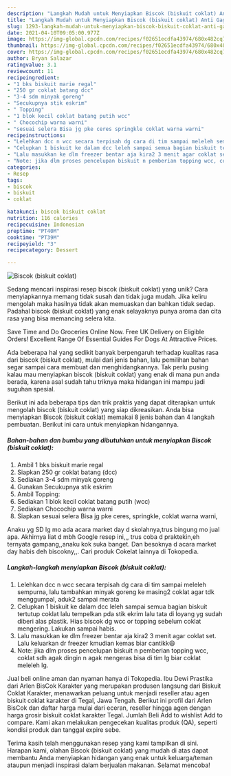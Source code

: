 ```yaml
---
description: "Langkah Mudah untuk Menyiapkan Biscok (biskuit coklat) Anti Gagal"
title: "Langkah Mudah untuk Menyiapkan Biscok (biskuit coklat) Anti Gagal"
slug: 1293-langkah-mudah-untuk-menyiapkan-biscok-biskuit-coklat-anti-gagal
date: 2021-04-10T09:05:00.977Z
image: https://img-global.cpcdn.com/recipes/f02651ecdfa43974/680x482cq70/biscok-biskuit-coklat-foto-resep-utama.jpg
thumbnail: https://img-global.cpcdn.com/recipes/f02651ecdfa43974/680x482cq70/biscok-biskuit-coklat-foto-resep-utama.jpg
cover: https://img-global.cpcdn.com/recipes/f02651ecdfa43974/680x482cq70/biscok-biskuit-coklat-foto-resep-utama.jpg
author: Bryan Salazar
ratingvalue: 3.1
reviewcount: 11
recipeingredient:
- "1 bks biskuit marie regal"
- "250 gr coklat batang dcc"
- "3-4 sdm minyak goreng"
- "Secukupnya stik eskrim"
- " Topping"
- "1 blok kecil coklat batang putih wcc"
- " Chocochip warna warni"
- "sesuai selera Bisa jg pke ceres springkle coklat warna warni"
recipeinstructions:
- "Lelehkan dcc n wcc secara terpisah dg cara di tim sampai meleleh sempurna, lalu tambahkan minyak goreng ke masing2 coklat agar tdk menggumpal, aduk2 sampai merata"
- "Celupkan 1 biskuit ke dalam dcc leleh sampai semua bagian biskuit tertutup coklat lalu tempelkan pda stik ekrim lalu tata di loyang yg sudah diberi alas plastik. Hias biscok dg wcc or topping sebelum coklat mengering. Lakukan sampai habis."
- "Lalu masukkan ke dlm freezer bentar aja kira2 3 menit agar coklat set. Lalu keluarkan dr freezer kmudian kemas biar cantikk😄"
- "Note: jika dlm proses pencelupan biskuit n pemberian topping wcc, coklat sdh agak dingin n agak mengeras bisa di tim lg biar coklat meleleh lg."
categories:
- Resep
tags:
- biscok
- biskuit
- coklat

katakunci: biscok biskuit coklat 
nutrition: 116 calories
recipecuisine: Indonesian
preptime: "PT40M"
cooktime: "PT39M"
recipeyield: "3"
recipecategory: Dessert

---
```



![Biscok (biskuit coklat)](https://img-global.cpcdn.com/recipes/f02651ecdfa43974/680x482cq70/biscok-biskuit-coklat-foto-resep-utama.jpg)

Sedang mencari inspirasi resep biscok (biskuit coklat) yang unik? Cara menyiapkannya memang tidak susah dan tidak juga mudah. Jika keliru mengolah maka hasilnya tidak akan memuaskan dan bahkan tidak sedap. Padahal biscok (biskuit coklat) yang enak selayaknya punya aroma dan cita rasa yang bisa memancing selera kita.

Save Time and Do Groceries Online Now. Free UK Delivery on Eligible Orders! Excellent Range Of Essential Guides For Dogs At Attractive Prices.

Ada beberapa hal yang sedikit banyak berpengaruh terhadap kualitas rasa dari biscok (biskuit coklat), mulai dari jenis bahan, lalu pemilihan bahan segar sampai cara membuat dan menghidangkannya. Tak perlu pusing kalau mau menyiapkan biscok (biskuit coklat) yang enak di mana pun anda berada, karena asal sudah tahu triknya maka hidangan ini mampu jadi suguhan spesial.


Berikut ini ada beberapa tips dan trik praktis yang dapat diterapkan untuk mengolah biscok (biskuit coklat) yang siap dikreasikan. Anda bisa menyiapkan Biscok (biskuit coklat) memakai 8 jenis bahan dan 4 langkah pembuatan. Berikut ini cara untuk menyiapkan hidangannya.

<!--inarticleads1-->

##### Bahan-bahan dan bumbu yang dibutuhkan untuk menyiapkan Biscok (biskuit coklat):

1. Ambil 1 bks biskuit marie regal
1. Siapkan 250 gr coklat batang (dcc)
1. Sediakan 3-4 sdm minyak goreng
1. Gunakan Secukupnya stik eskrim
1. Ambil  Topping:
1. Sediakan 1 blok kecil coklat batang putih (wcc)
1. Sediakan  Chocochip warna warni
1. Siapkan sesuai selera Bisa jg pke ceres, springkle, coklat warna warni,


Anaku yg SD lg mo ada acara market day d skolahnya,trus bingung mo jual apa. Akhirnya liat d mbh Google resep ini,,, trus coba d praktekin,eh ternyata gampang,,anaku kok suka banget. Dan besoknya d acara market day habis deh biscokny,,. Cari produk Cokelat lainnya di Tokopedia. 

<!--inarticleads2-->

##### Langkah-langkah menyiapkan Biscok (biskuit coklat):

1. Lelehkan dcc n wcc secara terpisah dg cara di tim sampai meleleh sempurna, lalu tambahkan minyak goreng ke masing2 coklat agar tdk menggumpal, aduk2 sampai merata
1. Celupkan 1 biskuit ke dalam dcc leleh sampai semua bagian biskuit tertutup coklat lalu tempelkan pda stik ekrim lalu tata di loyang yg sudah diberi alas plastik. Hias biscok dg wcc or topping sebelum coklat mengering. Lakukan sampai habis.
1. Lalu masukkan ke dlm freezer bentar aja kira2 3 menit agar coklat set. Lalu keluarkan dr freezer kmudian kemas biar cantikk😄
1. Note: jika dlm proses pencelupan biskuit n pemberian topping wcc, coklat sdh agak dingin n agak mengeras bisa di tim lg biar coklat meleleh lg.


Jual beli online aman dan nyaman hanya di Tokopedia. Ibu Dewi Prastika dari Arlen BisCok Karakter yang merupakan produsen langsung dari Biskuit Coklat Karakter, menawarkan peluang untuk menjadi reseller atau agen biskuit coklat karakter di Tegal, Jawa Tengah. Berikut ini profil dari Arlen BisCok dan daftar harga mulai dari eceran, reseller hingga agen dengan harga grosir biskuit coklat karakter Tegal. Jumlah Beli Add to wishlist Add to compare. Kami akan melakukan pengecekan kualitas produk (QA), seperti kondisi produk dan tanggal expire sebe. 

Terima kasih telah menggunakan resep yang kami tampilkan di sini. Harapan kami, olahan Biscok (biskuit coklat) yang mudah di atas dapat membantu Anda menyiapkan hidangan yang enak untuk keluarga/teman ataupun menjadi inspirasi dalam berjualan makanan. Selamat mencoba!

